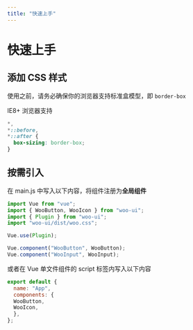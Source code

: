```yaml
---
title: "快速上手"
---
```


# 快速上手

## 添加 CSS 样式

使用之前，请务必确保你的浏览器支持标准盒模型，即 `border-box`

IE8+ 浏览器支持

```css
*,
*::before,
*::after {
  box-sizing: border-box;
}
```

## 按需引入

  在 main.js 中写入以下内容，将组件注册为**全局组件**

```js
import Vue from "vue";
import { WooButton, WooIcon } from "woo-ui";
import { Plugin } from "woo-ui";
import "woo-ui/dist/woo.css";

Vue.use(Plugin);

Vue.component("WooButton", WooButton);
Vue.component("WooInput", WooInput);
```

 或者在 Vue 单文件组件的 script 标签内写入以下内容

```js
export default {
  name: "App",
  components: {
  WooButton,
  WooIcon,
  },
};
```


